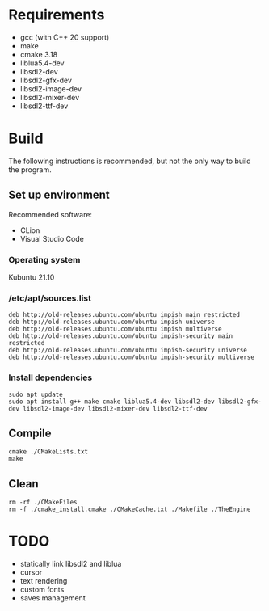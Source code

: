 # Requirements
- gcc (with C++ 20 support)
- make
- cmake 3.18
- liblua5.4-dev
- libsdl2-dev
- libsdl2-gfx-dev
- libsdl2-image-dev
- libsdl2-mixer-dev
- libsdl2-ttf-dev

# Build
The following instructions is recommended, but not the only way to build the program.
## Set up environment
Recommended software:
- CLion
- Visual Studio Code
### Operating system
Kubuntu 21.10
### /etc/apt/sources.list
```
deb http://old-releases.ubuntu.com/ubuntu impish main restricted
deb http://old-releases.ubuntu.com/ubuntu impish universe
deb http://old-releases.ubuntu.com/ubuntu impish multiverse
deb http://old-releases.ubuntu.com/ubuntu impish-security main restricted
deb http://old-releases.ubuntu.com/ubuntu impish-security universe
deb http://old-releases.ubuntu.com/ubuntu impish-security multiverse
```
### Install dependencies
```shell
sudo apt update
sudo apt install g++ make cmake liblua5.4-dev libsdl2-dev libsdl2-gfx-dev libsdl2-image-dev libsdl2-mixer-dev libsdl2-ttf-dev
```
## Compile
```shell
cmake ./CMakeLists.txt
make
```
## Clean
```shell
rm -rf ./CMakeFiles
rm -f ./cmake_install.cmake ./CMakeCache.txt ./Makefile ./TheEngine
```

# TODO
- statically link libsdl2 and liblua
- cursor
- text rendering
- custom fonts
- saves management
